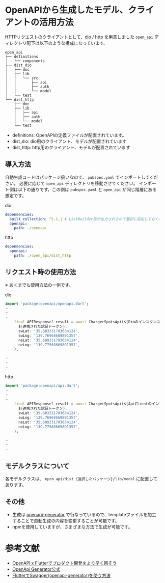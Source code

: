 # OpenAPIから生成したモデル、クライアントの活用方法

HTTPリクエストのクライアントとして、[dio](https://pub.dev/packages/dio) / [http](https://pub.dev/packages/http/versions) を用意しました
`open_api` ディレクトリ配下は以下のような構成になっています。
```
open_api
├── definitions
│   └── components
├── dist_dio
│   ├── doc
│   ├── lib
│   │   └── src
│   │       ├── api
│   │       ├── auth
│   │       └── model
│   └── test
└── dist_http
    ├── doc
    ├── lib
    │   ├── api
    │   ├── auth
    │   └── model
    └── test
```
- definitions: OpenAPIの定義ファイルが配置されています。
- dist_dio: dio用のクライアント、モデルが配置されています
- dist_http: http用のクライアント、モデルが配置されています 

## 導入方法
自動生成コードはパッケージ扱いなので、 `pubspec.yaml` でインポートしてください。
必要に応じて `open_api` ディレクトリを移動させてください。
インポート例は以下の通りです。この例は `pubspec.yaml` と `open_api` が同じ階層にある想定です。

dio
```yaml
dependencies:
  built_collection: ^5.1.1 # ListBuilder型が出力されるので最初に追加しておくことを推奨します
  openapi:
    path: ./openapi
```

http
```yaml
dependencies:
  openapi:
    path: ./open_api/dist_http
```

## リクエスト時の使用方法
※ あくまでも使用方法の一例です。

dio
```Dart
import 'package:openapi/openapi.dart';
・
・
・
    final APIResponse? result = await ChargerSpotsApi(${Dioのインスタンス}, standardSerializers).chargerSpots(
      ${連携された認証トークン},
      swLat: '35.683331703634124',
      swLng: '139.76968669891357',
      neLat: '35.689331703634124',
      neLng: '139.77568669891357',
    );

・
・
・
```

http
```Dart
import 'package:openapi/api.dart';
・
・
・
    final APIResponse? result = await ChargerSpotsApi(${ApiClientのインスタンス}).chargerSpots(
      ${連携された認証トークン},
      swLat: '35.683331703634124',
      swLng: '139.76968669891357',
      neLat: '35.689331703634124',
      neLng: '139.77568669891357',
    );

・
・
・
```

## モデルクラスについて
各モデルクラスは、 `open_api/dist_{選択したパッケージ}/lib/model` に配置してあります。

## その他
- 生成は [openapi-generator](https://openapi-generator.tech/) で行なっているので、templateファイルを加工することで自動生成の内容を変更することが可能です。
- npmを使用していますが、さまざまな方法で生成が可能です。

# 参考文献
- [OpenAPI x Flutterでプロダクト開発をより早く回そう](https://zenn.dev/team_soda/articles/20d984a8c5d07e)
- [OpenApi Generator公式](https://openapi-generator.tech/docs/installation)
- [FlutterでSwagger(openapi-generator)を使う方法](https://qiita.com/murapon/items/2e0933a054b9555378e2)
